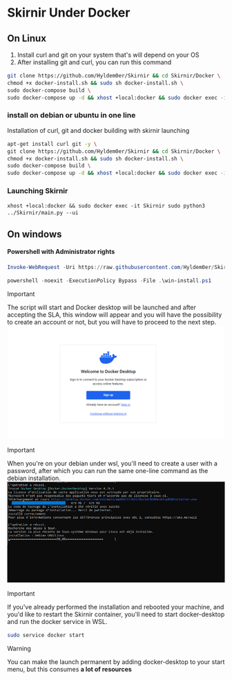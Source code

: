 # Skirnir Under Docker 
## On Linux   
1. Install curl and git on your system that's will depend on your OS
2. After installing git and curl, you can run this command  

```bash
git clone https://github.com/Hyldem0er/Skirnir && cd Skirnir/Docker \
chmod +x docker-install.sh && sudo sh docker-install.sh \
sudo docker-compose build \
sudo docker-compose up -d && xhost +local:docker && sudo docker exec -it Skirnir sudo python3 ../Skirnir/main.py --ui
```

### install on debian or ubuntu in one line  
Installation of curl, git and docker building with skirnir launching  
```bash
apt-get install curl git -y \
git clone https://github.com/Hyldem0er/Skirnir && cd Skirnir/Docker \
chmod +x docker-install.sh && sudo sh docker-install.sh \
sudo docker-compose build \
sudo docker-compose up -d && xhost +local:docker && sudo docker exec -it Skirnir sudo python3 ../Skirnir/main.py --ui
```

### Launching Skirnir  
```
xhost +local:docker && sudo docker exec -it Skirnir sudo python3 ../Skirnir/main.py --ui
```

## On windows 
#### Powershell with Administrator rights  
```powershell
Invoke-WebRequest -Uri https://raw.githubusercontent.com/Hyldem0er/Skirnir/master/Docker/win-install.ps1 -OutFile .\win-install.ps1
```
```powershell
powershell -noexit -ExecutionPolicy Bypass -File .\win-install.ps1
```
> [!IMPORTANT]
> The script will start and Docker desktop will be launched and after accepting the SLA, this window will appear and you will have the possibility to create an account or not, but you will have to proceed to the next step.  
![Docker-desktop-installation](./Images/dockerDesktop-configuration2.png)
 

> [!IMPORTANT]
> When you're on your debian under wsl, you'll need to create a user with a password, after which you can run the same one-line command as the debian installation.  
![Debian-installation](./Images/debian-installation.png)  

> [!IMPORTANT]
>  If you've already performed the installation and rebooted your machine, and you'd like to restart the Skirnir container, you'll need to start docker-desktop and run the docker service in WSL.
```bash
sudo service docker start
```

>[!WARNING]
> You can make the launch permanent by adding docker-desktop to your start menu, but this consumes **a lot of resources**
